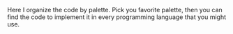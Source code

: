 Here I organize the code by palette. Pick you favorite palette, then you can find the code to implement it in every programming language that you might use.
